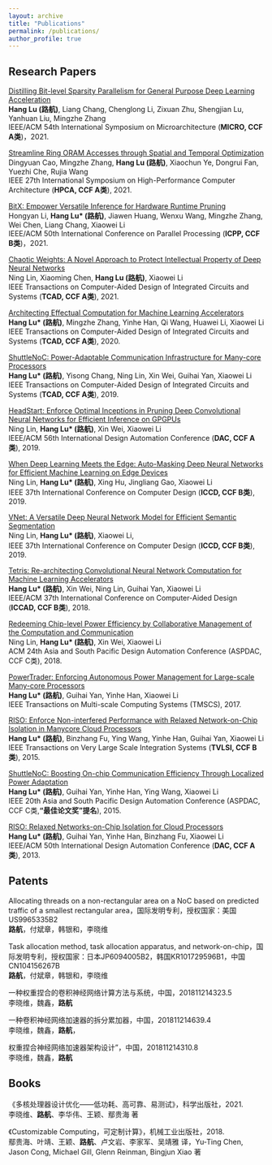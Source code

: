 ```yaml
---
layout: archive
title: "Publications"
permalink: /publications/
author_profile: true
---
```


## Research Papers

[Distilling Bit-level Sparsity Parallelism for General Purpose Deep Learning Acceleration](/files/bitlet-MICRO21.pdf)<br>
**Hang Lu (路航)**, Liang Chang, Chenglong Li, Zixuan Zhu, Shengjian Lu, Yanhuan Liu, Mingzhe Zhang<br>
IEEE/ACM 54th International Symposium on Microarchitecture (**MICRO, CCF A类**)，2021.

[Streamline Ring ORAM Accesses through Spatial and Temporal Optimization](/files/Streamline-Ring-HPCA21.pdf)<br>
Dingyuan Cao, Mingzhe Zhang, **Hang Lu (路航)**, Xiaochun Ye, Dongrui Fan, Yuezhi Che, Rujia Wang<br>
IEEE 27th International Symposium on High-Performance Computer Architecture (**HPCA, CCF A类**), 2021.

[BitX: Empower Versatile Inference for Hardware Runtime Pruning](/files/bitX-ICPP21.pdf)<br>
Hongyan Li, **Hang Lu\* (路航)**, Jiawen Huang, Wenxu Wang, Mingzhe Zhang, Wei Chen, Liang Chang, Xiaowei Li<br>
IEEE/ACM 50th International Conference on Parallel Processing (**ICPP, CCF B类**)，2021.

[Chaotic Weights: A Novel Approach to Protect Intellectual Property of Deep Neural Networks](/files/chaotic-TCAD.pdf)<br>
Ning Lin, Xiaoming Chen, **Hang Lu (路航)**, Xiaowei Li<br>
IEEE Transactions on Computer-Aided Design of Integrated Circuits and Systems (**TCAD, CCF A类**), 2021.

[Architecting Effectual Computation for Machine Learning Accelerators](/files/TETRIS-TCAD.pdf)<br>
**Hang Lu\* (路航)**, Mingzhe Zhang, Yinhe Han, Qi Wang, Huawei Li, Xiaowei Li<br>
 IEEE Transactions on Computer-Aided Design of Integrated Circuits and Systems (**TCAD, CCF A类**), 2020.

[ShuttleNoC: Power-Adaptable Communication Infrastructure for Many-core Processors](/files/SHUTTLENOC-TCAD.pdf)<br>
**Hang Lu\* (路航)**, Yisong Chang, Ning Lin, Xin Wei, Guihai Yan, Xiaowei Li<br>
IEEE Transactions on Computer-Aided Design of Integrated Circuits and Systems (**TCAD, CCF A类**), 2019.

[HeadStart: Enforce Optimal Inceptions in Pruning Deep Convolutional Neural Networks for Efficient Inference on GPGPUs](/files/headstart-DAC19.pdf)<br>
Ning Lin, **Hang Lu\* (路航)**, Xin Wei, Xiaowei Li<br>
IEEE/ACM 56th International Design Automation Conference (**DAC, CCF A类**), 2019.

[When Deep Learning Meets the Edge: Auto-Masking Deep Neural Networks for Efficient Machine Learning on Edge Devices](/files/AUTO-MASK-ICCD19.pdf)<br>
Ning Lin, **Hang Lu\* (路航)**, Xing Hu, Jingliang Gao, Xiaowei Li<br>
IEEE 37th International Conference on Computer Design (**ICCD, CCF B类**), 2019.

[VNet: A Versatile Deep Neural Network Model for Efficient Semantic Segmentation](/files/VNet-short-ICCD19.pdf)<br>
Ning Lin, **Hang Lu\* (路航)**, Xiaowei Li,<br>
IEEE 37th International Conference on Computer Design (**ICCD, CCF B类**), 2019.

[Tetris: Re-architecting Convolutional Neural Network Computation for Machine Learning Accelerators](/files/tetris-ICCAD18.pdf)<br>
**Hang Lu\* (路航)**, Xin Wei, Ning Lin, Guihai Yan, Xiaowei Li<br>
IEEE/ACM 37th International Conference on Computer-Aided Design (**ICCAD, CCF B类**), 2018.

[Redeeming Chip-level Power Efficiency by Collaborative Management of the Computation and Communication](/files/cocom-ASPDAC19.pdf)<br>
Ning Lin, **Hang Lu\* (路航)**, Xin Wei, Xiaowei Li<br>
ACM 24th Asia and South Pacific Design Automation Conference (ASPDAC, CCF C类), 2018.

[PowerTrader: Enforcing Autonomous Power Management for Large-scale Many-core Processors](/files/powertrader-TMSCS.pdf)<br>
**Hang Lu\* (路航)**, Guihai Yan, Yinhe Han, Xiaowei Li<br>
IEEE Transactions on Multi-scale Computing Systems (TMSCS), 2017.

[RISO: Enforce Non-interfered Performance with Relaxed Network-on-Chip Isolation in Manycore Cloud Processors](/files/RISO-TVLSI15.pdf)<br>
**Hang Lu\* (路航)**, Binzhang Fu, Ying Wang, Yinhe Han, Guihai Yan, Xiaowei Li<br>
IEEE Transactions on Very Large Scale Integration Systems (**TVLSI, CCF B类**), 2015.

[ShuttleNoC: Boosting On-chip Communication Efficiency Through Localized Power Adaptation](/files/shuttlenoc_ASPDAC15.pdf)<br>
**Hang Lu\* (路航)**, Guihai Yan, Yinhe Han, Ying Wang, Xiaowei Li<br>
IEEE 20th Asia and South Pacific Design Automation Conference (ASPDAC, CCF C类,**“最佳论文奖”提名**), 2015.

[RISO: Relaxed Networks-on-Chip Isolation for Cloud Processors](/files/RISO-DAC13.pdf)<br>
**Hang Lu\* (路航)**, Guihai Yan, Yinhe Han, Binzhang Fu, Xiaowei Li<br>
IEEE/ACM 50th International Design Automation Conference (**DAC, CCF A类**), 2013.

## Patents

Allocating threads on a non-rectangular area on a NoC based on predicted traffic of a smallest rectangular area，国际发明专利，授权国家：美国US9965335B2<br>
**路航**，付斌章，韩银和，李晓维

Task allocation method, task allocation apparatus, and network-on-chip，国际发明专利，授权国家：日本JP6094005B2，韩国KR101729596B1，中国CN104156267B<br>
**路航**，付斌章，韩银和，李晓维

一种权重捏合的卷积神经网络计算方法与系统，中国，201811214323.5<br>
李晓维，魏鑫，**路航**

一种卷积神经网络加速器的拆分累加器，中国，201811214639.4<br>
李晓维，魏鑫，**路航**，

权重捏合神经网络加速器架构设计”，中国，201811214310.8<br>
李晓维，魏鑫，**路航**

## Books

《多核处理器设计优化——低功耗、高可靠、易测试》，科学出版社，2021.<br>
李晓维、**路航**、李华伟、王颖、鄢贵海 著

《Customizable Computing，可定制计算》，机械工业出版社，2018.<br>
鄢贵海、叶靖、王颖、**路航**、卢文岩、李家军、吴靖雅 译，Yu-Ting Chen, Jason Cong, Michael Gill, Glenn Reinman, Bingjun Xiao 著